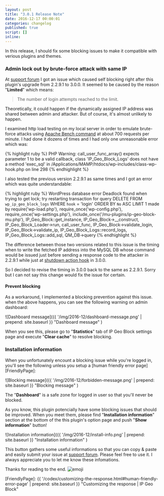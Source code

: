 ```yaml
---
layout: post
title: "3.0.1 Release Note"
date: 2016-12-17 00:00:01
categories: changelog
published: true
script: []
inline:
---
```


In this release, I should fix some blocking issues to make it compatible with 
verious plugins and themes.

<!--more-->

### Admin lock out by brute-force attack with same IP ###

At [support forum][IssueLockOut] I got an issue which caused self blocking 
right after this plugin's upgrade from 2.2.9.1 to 3.0.0. It seemed to be 
caused by the reason "**Limited**" which means:

> The number of login attempts reached to the limit.

Theoretically, it could happen if the dynamically assigned IP address was 
shared between admin and attacker. But of course, it's almost unlikely to 
happen.

I examined http load testing on my local server in order to emulate brute-force
attacks using [Apache Bench command][ApacheBench] at about 700 requests per 
minute. I had done it dozens of times and I had only one unreasonable error 
which was:

{% highlight ruby %}
PHP Warning: call_user_func_array() expects parameter 1 to be a valid callback, class 'IP_Geo_Block_Logs' does not have a method 'exec_sql' in /Applications/MAMP/htdocs/wp-includes/class-wp-hook.php on line 298
{% endhighlight %}

I also tested the previous version 2.2.9.1 as same times and I got an error 
which was quite understandable:

{% highlight ruby %}
WordPress database error Deadlock found when trying to get lock; try restarting transaction for query DELETE FROM `wp_ip_geo_block_logs` WHERE `hook` = 'login' ORDER BY `No` ASC LIMIT 1 made by require('wp-load.php'), require_once('wp-config.php'), require_once('wp-settings.php'), include_once('/mu-plugins/ip-geo-block-mu.php'), IP_Geo_Block::get_instance, IP_Geo_Block->__construct, IP_Geo_Block_Loader->run, call_user_func, IP_Geo_Block->validate_login, IP_Geo_Block->validate_ip, IP_Geo_Block_Logs::record_logs, IP_Geo_Block_Logs::add_sql, QM_DB->query
{% endhighlight %}

The difference between those two versions related to this issue is the timing 
when to write the fetched IP address into the MySQL DB whose command would be 
issued just before sending a response code to the attacker in 2.2.9.1 while 
just at [shutdown action hook][ShutdownHook] in 3.0.0.

So I decided to revise the timing in 3.0.0 back to the same as 2.2.9.1. Sorry 
but I can not say this change would fix the issue for certain.

#### Prevent blocking ####

As a workaround, I implemented a blocking prevention against this issue. when 
the above happens, you can see the following warning on admin dashboard:

![Dashboard message]({{ '/img/2016-12/dashboard-message.png' | prepend: site.baseurl }}
 "Dashboard message"
)

When you see this, please go to "**Statistics**" tab of IP Geo Block settings 
page and execute "**Clear cache**" to resolve blocking.

### Installation information ###

When you unfortunately encount a blocking issue while you're logged in, you'll 
see the following unless you setup a [human friendly error page][FriendlyPage]:

![Blocking message]({{ '/img/2016-12/forbidden-message.png' | prepend: site.baseurl }}
 "Blocking message"
)

The "**Dashboard**" is a safe zone for logged in user so that you'll never 
be blocked.

As you know, this plugin potencially have some blocking issues that should 
be improved. When you meet them, please find "**Installation information**" 
section at the bottom of the this plugin's option page and push "**Show 
information**" button!

![Installation information]({{ '/img/2016-12/install-info.png' | prepend: site.baseurl }}
 "Installation information"
)

This button gathers some useful informations so that you can copy &amp; paste 
and easily submit your issue at [support forum][SupportForum]. Please feel 
free to use it. I always appreciate you to let me know these infomations.

Thanks for reading to the end. <span class="emoji">
![emoji](https://assets-cdn.github.com/images/icons/emoji/unicode/1f64f.png)
</span>

[IP-Geo-Block]: https://wordpress.org/plugins/ip-geo-block/ "WordPress › IP Geo Block « WordPress Plugins"
[IssueLockOut]: https://wordpress.org/support/topic/had-to-disable-plugin-due-to-total-lock-out/ "Topic: Had to disable plugin due to total lock out &laquo; WordPress.org Forums"
[ApacheBench]:  http://httpd.apache.org/docs/2.4/programs/ab.html "ab - Apache HTTP server benchmarking tool - Apache HTTP Server Version 2.4"
[ShutdownHook]: https://codex.wordpress.org/Plugin_API/Action_Reference/shutdown "Plugin API/Action Reference/shutdown &laquo; WordPress Codex"
[SupportForum]: https://wordpress.org/support/plugin/ip-geo-block/ "View: Plugin Support &laquo; WordPress.org Forums"
[FriendlyPage]: {{ '/codex/customizing-the-response.html#human-friendly-error-page' | prepend: site.baseurl }} "Customizing the response | IP Geo Block"
